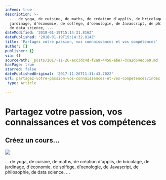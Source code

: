 ```yaml
---
inFeed: true
description: >-
  ... de yoga, de cuisine, de maths, de création d'applis, de bricolage, de
  jardinage, d'économie, de solfège, d'oenologie, de Javascript, de philosophie,
  de data science, ...
dateModified: '2018-01-19T15:14:31.816Z'
datePublished: '2018-01-19T15:14:32.814Z'
title: 'Partagez votre passion, vos connaissances et vos compétences'
author: []
publisher: {}
via: {}
sourcePath: _posts/2017-11-26-acc3dc4d-f2a9-4458-abe7-dca2d64ec369.md
hasPage: true
starred: false
datePublishedOriginal: '2017-11-26T11:31:43.702Z'
url: partagez-votre-passion-vos-connaissances-et-vos-competences/index.html
_type: Article

---
```

# Partagez votre passion, vos connaissances et vos compétences

## Créez un cours...
![](https://the-grid-user-content.s3-us-west-2.amazonaws.com/5c70a444-2f0a-4014-9988-64d71e667a5a.png)

... de yoga, de cuisine, de maths, de création d'applis, de bricolage, de jardinage, d'économie, de solfège, d'oenologie, de Javascript, de philosophie, de data science, ...